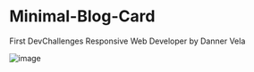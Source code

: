 # Minimal-Blog-Card
First DevChallenges Responsive Web Developer by Danner Vela

![image](https://github.com/DannerVelaF/Minimal-Blog-Card/assets/107875424/619d757e-ce71-4a25-a38a-23b84def9ff3)

